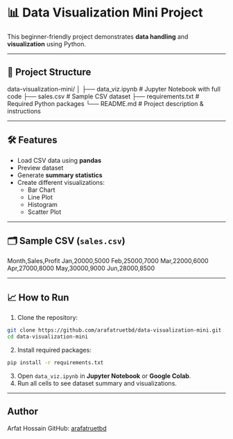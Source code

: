 
# 📊 Data Visualization Mini Project

This beginner-friendly project demonstrates **data handling** and **visualization** using Python.

---


## 📂 Project Structure



data-visualization-mini/
│
├── data\_viz.ipynb           # Jupyter Notebook with full code
├── sales.csv                # Sample CSV dataset
├── requirements.txt         # Required Python packages
└── README.md                # Project description & instructions


---

## 🛠 Features

- Load CSV data using **pandas**
- Preview dataset
- Generate **summary statistics**
- Create different visualizations:
  - Bar Chart
  - Line Plot
  - Histogram
  - Scatter Plot

---

## 🗂 Sample CSV (`sales.csv`)


Month,Sales,Profit
Jan,20000,5000
Feb,25000,7000
Mar,22000,6000
Apr,27000,8000
May,30000,9000
Jun,28000,8500


---

## 📈 How to Run

1. Clone the repository:

```bash
git clone https://github.com/arafatruetbd/data-visualization-mini.git
cd data-visualization-mini
```

2. Install required packages:

```bash
pip install -r requirements.txt
```

3. Open `data_viz.ipynb` in **Jupyter Notebook** or **Google Colab**.
4. Run all cells to see dataset summary and visualizations.

---

## Author

Arfat Hossain
GitHub: [arafatruetbd](https://github.com/arafatruetbd)

